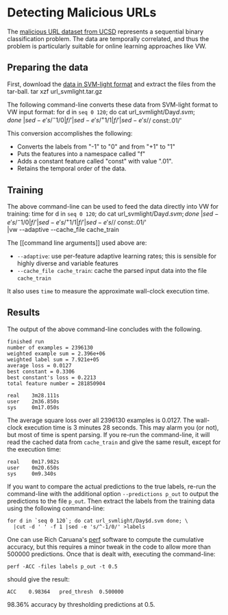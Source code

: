 # Detecting Malicious URLs

The [malicious URL dataset from UCSD](http://www.sysnet.ucsd.edu/projects/url/) represents a sequential binary classification problem.  The data are temporally correlated, and thus the problem is particularly suitable for online learning approaches like VW.

## Preparing the data

First, download the [data in SVM-light format](http://www.sysnet.ucsd.edu/projects/url/url_svmlight.tar.gz) and extract the files from the tar-ball.
    tar xzf url_svmlight.tar.gz

The following command-line converts these data from SVM-light format to VW input format:
    for d in `seq 0 120`; do cat url_svmlight/Day$d.svm; done \
      |sed -e 's/^-1/0 |f/' |sed -e 's/^+1/1 |f/' |sed -e 's/$/ const:.01/'

This conversion accomplishes the following:

* Converts the labels from "-1" to "0" and from "+1" to "1"
* Puts the features into a namespace called "f"
* Adds a constant feature called "const" with value ".01".
* Retains the temporal order of the data.

## Training

The above command-line can be used to feed the data directly into VW for training:
    time for d in `seq 0 120`; do cat url_svmlight/Day$d.svm; done \
      |sed -e 's/^-1/0 |f/' |sed -e 's/^+1/1 |f/' |sed -e 's/$/ const:.01/' \
      |vw --adaptive --cache_file cache_train

The [[command line arguments]] used above are:

* `--adaptive`: use per-feature adaptive learning rates; this is sensible for highly diverse and variable features
* `--cache_file cache_train`: cache the parsed input data into the file `cache_train`

It also uses `time` to measure the approximate wall-clock execution time.

## Results

The output of the above command-line concludes with the following.

    finished run
    number of examples = 2396130
    weighted example sum = 2.396e+06
    weighted label sum = 7.921e+05
    average loss = 0.0127
    best constant = 0.3306
    best constant's loss = 0.2213
    total feature number = 281850904
    
    real    3m28.111s
    user    2m36.850s
    sys     0m17.050s

The average square loss over all 2396130 examples is 0.0127.  The wall-clock execution time is 3 minutes 28 seconds.  This may alarm you (or not), but most of time is spent parsing.  If you re-run the command-line, it will read the cached data from `cache_train` and give the same result, except for the execution time:

    real    0m17.982s
    user    0m20.650s
    sys     0m9.340s

If you want to compare the actual predictions to the true labels, re-run the command-line with the additional option `--predictions p_out` to output the predictions to the file `p_out`.  Then extract the labels from the training data using the following command-line:

    for d in `seq 0 120`; do cat url_svmlight/Day$d.svm done; \
      |cut -d ' ' -f 1 |sed -e 's/^-1/0/' >labels

One can use Rich Caruana's [perf](http://kodiak.cs.cornell.edu/kddcup/software.html) software to compute the cumulative accuracy, but this requires a minor tweak in the code to allow more than 500000 predictions.  Once that is dealt with, executing the command-line:

    perf -ACC -files labels p_out -t 0.5

should give the result:

    ACC    0.98364   pred_thresh  0.500000

98.36% accuracy by thresholding predictions at 0.5.